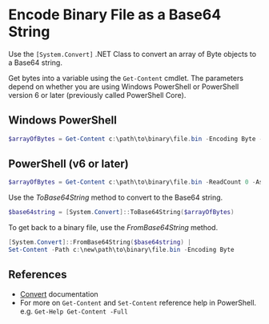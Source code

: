 # Encode Binary File as a Base64 String

Use the `[System.Convert]` .NET Class to convert an array of Byte objects to a Base64 string.


Get bytes into a variable using the `Get-Content` cmdlet.
The parameters depend on whether you are using Windows PowerShell or PowerShell version 6 or later (previously called PowerShell Core).

## Windows PowerShell

```powershell
$arrayOfBytes = Get-Content c:\path\to\binary\file.bin -Encoding Byte -Raw
```

## PowerShell (v6 or later)

```powershell
$arrayOfBytes = Get-Content c:\path\to\binary\file.bin -ReadCount 0 -AsByteStream
```

Use the _ToBase64String_ method to convert to the Base64 string.

```powershell
$base64string = [System.Convert]::ToBase64String($arrayOfBytes)
```

To get back to a binary file, use the _FromBase64String_ method.

```powershell
[System.Convert]::FromBase64String($base64string) | 
Set-Content -Path c:\new\path\to\binary\file.bin -Encoding Byte
```

## References

+ [Convert](https://docs.microsoft.com/en-us/dotnet/api/system.convert?view=net-6.0) documentation
+ For more on `Get-Content` and `Set-Content` reference help in PowerShell. e.g. `Get-Help Get-Content -Full`

